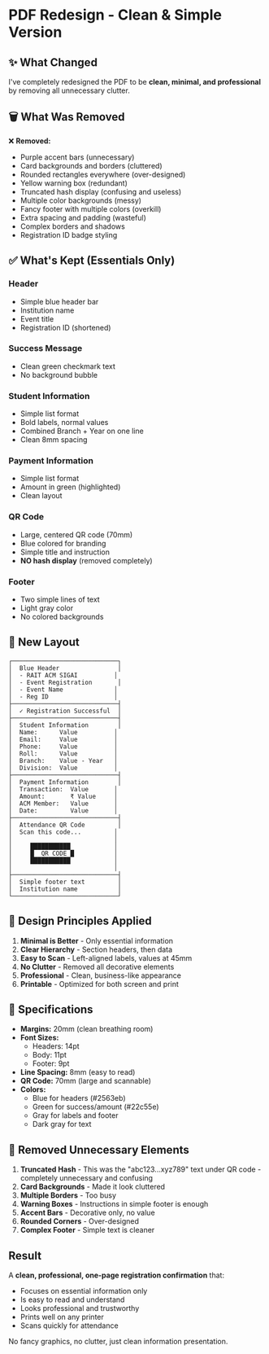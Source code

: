 # PDF Redesign - Clean & Simple Version

## ✨ What Changed

I've completely redesigned the PDF to be **clean, minimal, and professional** by removing all unnecessary clutter.

## 🗑️ What Was Removed

❌ **Removed:**
- Purple accent bars (unnecessary)
- Card backgrounds and borders (cluttered)
- Rounded rectangles everywhere (over-designed)
- Yellow warning box (redundant)
- Truncated hash display (confusing and useless)
- Multiple color backgrounds (messy)
- Fancy footer with multiple colors (overkill)
- Extra spacing and padding (wasteful)
- Complex borders and shadows
- Registration ID badge styling

## ✅ What's Kept (Essentials Only)

### Header
- Simple blue header bar
- Institution name
- Event title
- Registration ID (shortened)

### Success Message
- Clean green checkmark text
- No background bubble

### Student Information
- Simple list format
- Bold labels, normal values
- Combined Branch + Year on one line
- Clean 8mm spacing

### Payment Information  
- Simple list format
- Amount in green (highlighted)
- Clean layout

### QR Code
- Large, centered QR code (70mm)
- Blue colored for branding
- Simple title and instruction
- **NO hash display** (removed completely)

### Footer
- Two simple lines of text
- Light gray color
- No colored backgrounds

## 📐 New Layout

```
┌─────────────────────────────┐
│  Blue Header                │
│  - RAIT ACM SIGAI          │
│  - Event Registration       │
│  - Event Name              │
│  - Reg ID                  │
├─────────────────────────────┤
│  ✓ Registration Successful  │
├─────────────────────────────┤
│  Student Information        │
│  Name:      Value          │
│  Email:     Value          │
│  Phone:     Value          │
│  Roll:      Value          │
│  Branch:    Value - Year   │
│  Division:  Value          │
├─────────────────────────────┤
│  Payment Information        │
│  Transaction:  Value       │
│  Amount:       ₹ Value     │
│  ACM Member:   Value       │
│  Date:         Value       │
├─────────────────────────────┤
│  Attendance QR Code         │
│  Scan this code...         │
│                            │
│     ███████████            │
│     █  QR CODE █           │
│     ███████████            │
│                            │
├─────────────────────────────┤
│  Simple footer text         │
│  Institution name           │
└─────────────────────────────┘
```

## 🎯 Design Principles Applied

1. **Minimal is Better** - Only essential information
2. **Clear Hierarchy** - Section headers, then data
3. **Easy to Scan** - Left-aligned labels, values at 45mm
4. **No Clutter** - Removed all decorative elements
5. **Professional** - Clean, business-like appearance
6. **Printable** - Optimized for both screen and print

## 📏 Specifications

- **Margins:** 20mm (clean breathing room)
- **Font Sizes:** 
  - Headers: 14pt
  - Body: 11pt
  - Footer: 9pt
- **Line Spacing:** 8mm (easy to read)
- **QR Code:** 70mm (large and scannable)
- **Colors:** 
  - Blue for headers (#2563eb)
  - Green for success/amount (#22c55e)
  - Gray for labels and footer
  - Dark gray for text

## 🚫 Removed Unnecessary Elements

1. **Truncated Hash** - This was the "abc123...xyz789" text under QR code - completely unnecessary and confusing
2. **Card Backgrounds** - Made it look cluttered
3. **Multiple Borders** - Too busy
4. **Warning Boxes** - Instructions in simple footer is enough
5. **Accent Bars** - Decorative only, no value
6. **Rounded Corners** - Over-designed
7. **Complex Footer** - Simple text is cleaner

## Result

A **clean, professional, one-page registration confirmation** that:
- Focuses on essential information only
- Is easy to read and understand
- Looks professional and trustworthy
- Prints well on any printer
- Scans quickly for attendance

No fancy graphics, no clutter, just clean information presentation.
